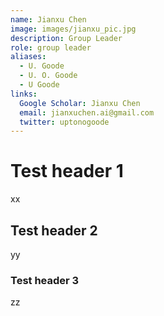 ```yaml
---
name: Jianxu Chen
image: images/jianxu_pic.jpg
description: Group Leader
role: group leader
aliases:
  - U. Goode
  - U. O. Goode
  - U Goode
links:
  Google Scholar: Jianxu Chen
  email: jianxuchen.ai@gmail.com
  twitter: uptonogoode
---
```



# Test header 1

xx

## Test header 2

yy

### Test header 3

zz
